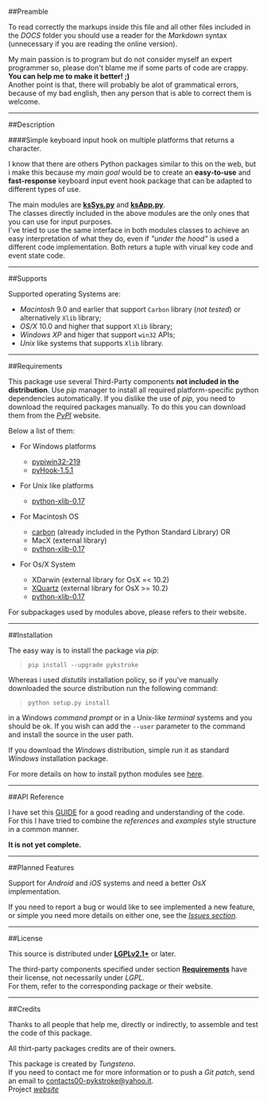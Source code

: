 ##Preamble

To read correctly the markups inside this file and all other files included in the *DOCS* folder
you should use a reader for the *Markdown* syntax (unnecessary if you are reading the online version).

My main passion is to program but do not consider myself an expert programmer so, please don't blame me if some parts of code are crappy.   
**You can help me to make it better! ;)**  
Another point is that, there will probably be alot of grammatical errors, because of my bad english, 
then any person that is able to correct them is welcome.


---

##Description

####Simple keyboard input hook on multiple platforms that returns a character.

I know that there are others Python packages similar to this on the web, but i make this because my *main goal* would be 
to create an **easy-to-use** and **fast-response** keyboard input event hook package that can be adapted to different types of use.   

The main modules are [**ksSys.py**](Reference.md) and [**ksApp.py**](Reference.md).   
The classes directly included in the above modules are the only ones that you can use for input purposes.   
I've tried to use the same interface in both modules classes to achieve an easy interpretation of what they do, 
even if *"under the hood"* is used a different code implementation.
Both returs a tuple with virual key code and event state code.


---

##Supports

Supported operating Systems are:  

- *Macintosh* 9.0 and earlier that support `Carbon` library (*not tested*) or alternatively `Xlib` library;  
- *OS/X* 10.0 and higher that support `Xlib` library;
- *Windows XP* and higer that support `win32` APIs;  
- *Unix* like systems that supports `Xlib` library.  


---

##Requirements

This package use several Third-Party components **not included in the distribution**. 
Use _pip_ manager to install all required platform-specific python dependencies automatically.
If you dislike the use of _pip_, you need to download the required packages manually.
To do this you can download them from the [_PyPI_](https://pypi.python.org/pypi) website. 
 
Below a list of them:  

* For Windows platforms  

    - [pypiwin32-219](https://pypi.python.org/pypi/pypiwin32/219)  
    - [pyHook-1.5.1](https://pypi.python.org/pypi/pyHook/1.5.1)  

* For Unix like platforms 

    - [python-xlib-0.17](https://pypi.python.org/pypi/python-xlib/0.17)

* For Macintosh OS

    - [carbon](https://docs.python.org/2/library/carbon.html) (already included in the Python Standard Library)
   OR
    - MacX (external library)
    - [python-xlib-0.17](https://pypi.python.org/pypi/python-xlib/0.17) 

* For Os/X System

    - XDarwin (external library for OsX =< 10.2)
    - [XQuartz](https://www.xquartz.org/) (external library for OsX >= 10.2)
    - [python-xlib-0.17](https://pypi.python.org/pypi/python-xlib/0.17) 

For subpackages used by modules above, please refers to their website.  


---

##Installation

The easy way is to install the package via _pip_:

>`pip install --upgrade pykstroke`

Whereas i used *distutils* installation policy, so if you've manually downloaded the source distribution run the following command: 

>`python setup.py install` 

in a Windows *command prompt* or in a Unix-like *terminal* systems and you should be ok.
If you wish can add the `--user` parameter to the command and install the source in the user path.  

If you download the *Windows* distribution, simple run it as standard *Windows* installation package. 

For more details on how to install python modules see [here](https://docs.python.org/2/install/).


---

##API Reference

I have set this [GUIDE](Reference.md) for a good reading and understanding of the code.  
For this I have tried to combine the *references* and *examples* style structure in a common manner. 

**It is not yet complete.**


---

##Planned Features

Support for *Android* and *iOS* systems and need a better *OsX* implementation.

If you need to report a bug or would like to see implemented a new feature, 
or simple you need more details on either one, see the [_Issues section_](https://bitbucket.org/Tungsteno/pykstroke/issues). 


---

##License

This source is distributed under [**LGPLv2.1+**](LICENSE) or later.  

The third-party components specified under section [**Requirements**](#markdown-header-requirements) have their license, not necessarily under *LGPL*.  
For them, refer to the corresponding package or their website.  


---

##Credits

Thanks to all people that help me, directly or indirectly, to assemble and test the code of this package.  

All thirt-party packages credits are of their owners.  

This package is created by *Tungsteno*.  
If you need to contact me for more information or to push a *Git patch*, send an email to <contacts00-pykstroke@yahoo.it>.  
Project [_website_](https://bitbucket.org/Tungsteno/pykstroke/wiki/Home)
